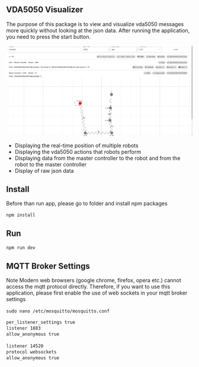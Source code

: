 ## VDA5050 Visualizer
The purpose of this package is to view and visualize vda5050 messages more quickly without looking at the json data. After running the application, you need to press the start button.

[![Watch the video](docs/1.png)](docs/1.webm)

- Displaying the real-time position of multiple robots
- Displaying the vda5050 actions that robots perform
- Displaying data from the master controller to the robot and from the robot to the master controller 
- Display of raw json data 

## Install
Before than run app, please go to folder and install npm packages 
``` 
npm install 
```

## Run 
```
npm run dev
```

## MQTT Broker Settings 
Note Modern web browsers (google  chrome, firefox, opera etc.) cannot access the mqtt protocol directly. Therefore, if you want to use this application, please first enable the use of web sockets in your mqtt broker settings 

`
 sudo nano /etc/mosquitto/mosquitto.conf 
`
```
per_listener_settings true
listener 1883
allow_anonymous true

listener 14520
protocol websockets
allow_anonymous true
```


